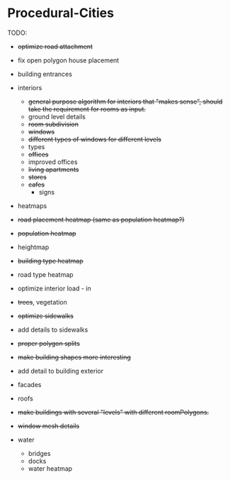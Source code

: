 # Procedural-Cities
TODO:
* <strike>optimize road attachment</strike>
* fix open polygon house placement
* building entrances
* interiors
  * <strike>general purpose algorithm for interiors that "makes sense", should take the requirement for rooms as input.</strike>
  * ground level details
  * <strike>room subdivision</strike>
  * <strike>windows</strike>
   * <strike>different types of windows for different levels</strike>
  * types
   * <strike>offices</strike>
    * improved offices
   * <strike>living apartments</strike>
   * <strike>stores</strike>
   * <strike>cafes</strike>
     * signs
    
* heatmaps
 * <strike>road placement heatmap (same as population heatmap?)</strike>
 * <strike>population heatmap</strike>
 * heightmap
 * <strike>building type heatmap</strike>
 * road type heatmap
* optimize interior load - in
* <strike>trees</strike>, vegetation
* <strike>optimize sidewalks</strike>
* add details to sidewalks
* <strike>proper polygon splits</strike>
* <strike>make building shapes more interesting</strike>
* add detail to building exterior
 * facades
 * roofs
* <strike>make buildings with several "levels" with different roomPolygons.</strike>
* <strike>window mesh details</strike>
* water
  * bridges
  * docks
  * water heatmap
